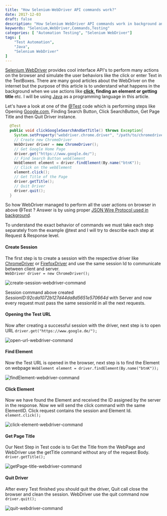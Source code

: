 ```yaml
---
title: "How Selenium-WebDriver API commands work?"
date: 2017-12-03
draft: false
description: "How Selenium WebDriver API commands work in background and understanding what happens on code level when we run our test."
keywords: "Selenium,WebDriver,Commands,Testing"
categories: [ "Automation Testing", "Selenium WebDriver"]
tags: [
    "Test Automation",
    "Java",
    "Selenium WebDriver"
]
---
```

[Selenium WebDriver](http://www.seleniumhq.org/projects/webdriver/) provides cool interface API's to perform many actions on the browser and simulate the user behaviors like the click or enter Text in the TextBoxes. There are many good articles about the WebDriver on the internet but the purpose of this article is to understand what happens in the background when we use actions like **[click](https://saucelabs.com/resources/articles/the-selenium-click-command), finding an element or getting title** etc. I will be using [Java](https://java.com/en/download/) as a programming language in this article. 

Let's have a look at one of the [@Test](http://junit.sourceforge.net/javadoc/org/junit/Test.html) code which is performing steps like Opening [Google.com](https://www.google.com), Finding Search Button, Click SearchButton, Get Page Title and then Quit Driver instance.
 
```java
  @Test
  public void clickGoogleSearchAndGetTitle() throws Exception{
    System.setProperty("webdriver.chrome.driver", "/path/to/chromedriver");
    // Create new ChromeDriver
    WebDriver driver = new ChromeDriver();
    // Get Google Home Page
    driver.get("https://www.google.de/");
    // Find Search Button webElement
    WebElement element = driver.findElement(By.name("btnK"));
    // Click on the webElement
    element.click();
    // Get Title of the Page
    driver.getTitle();
    // Quit Driver
    driver.quit();
  }
```
So how WebDriver managed to perform all the user actions on browser in above @Test ? Answer is by using proper [JSON Wire Protocol used in background](https://www.pawangaria.com/post/automation/selenium-webdriver-architecture-using-json-wire-protocol/).

To understand the exact behavior of commands we must take each step separately from the example @test and I will try to describe each step at Request & Response level.

#### Create Session
The first step is to create a session with the respective driver like [ChromeDriver](https://sites.google.com/a/chromium.org/chromedriver/) or [FirefoxDriver](https://github.com/mozilla/geckodriver/) and use the same session Id to communicate between client and server.  
`WebDriver driver = new ChromeDriver();`

![create-session-webdriver-command](/img/webdriver/create-session-webdriver-command.png)

Session command above created *SessionID:92cda1072b127d44da8d5651e570664d* with Server and now every request must pass the same sessionId in all the next requests.

#### Opening the Test URL
Now after creating a successful session with the driver, next step is to open URL
`driver.get("https://www.google.de/");`

![open-url-webdriver-command](/img/webdriver/open-url-webdriver-command.png)

#### Find Element
Now the Test URL is opened in the browser, next step is to find the Element on webpage
`WebElement element = driver.findElement(By.name("btnK"));`

![findElement-webdriver-command](/img/webdriver/findElement-webdriver-command.png)

#### Click Element
Now we have found the Element and received the ID assigned by the server in the response. Now we will send the click command with the same ElementID. Click request contains the session and Element Id.  
`element.click();`

![click-element-webdriver-command](/img/webdriver/click-element-webdriver-command.png)

#### Get Page Title
Our Next Step in Test code is to Get the Title from the WebPage and WebDriver use the getTitle command without any of the request Body.  
`driver.getTitle();`

![getPage-title-webdriver-command](/img/webdriver/getPage-title-webdriver-command.png)

#### Quit Driver
After every Test finished you should quit the driver, Quit call close the browser and clean the session. WebDriver use the quit command now  
`driver.quit();`

![quit-webdriver-command](/img/webdriver/quit-webdriver-command.png)

